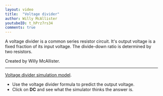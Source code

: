 ```yaml
---
layout: video
title:  "Voltage divider"
author: Willy McAllister
youtubeID: t_hPrz7rs34
comments: true
--- 
```


A voltage divider is a common series resistor circuit. It's output voltage is a fixed fraction of its input voltage. The divide-down ratio is determined by two resistors. 

Created by Willy McAllister.

----

[Voltage divider simulation model](https://spinningnumbers.org/circuit-sandbox/index.html?value=%5B%5B%22w%22%2C%5B312%2C72%2C328%2C72%5D%5D%2C%5B%22a%22%2C%5B296%2C72%2C0%5D%2C%7B%22color%22%3A%22magenta%22%2C%22offset%22%3A%220%22%2C%22_json_%22%3A1%7D%2C%5B%224%22%2C%225%22%5D%5D%2C%5B%22w%22%2C%5B160%2C160%2C208%2C160%5D%5D%2C%5B%22w%22%2C%5B256%2C160%2C208%2C160%5D%5D%2C%5B%22g%22%2C%5B208%2C160%2C0%5D%2C%7B%22_json_%22%3A4%7D%2C%5B%220%22%5D%5D%2C%5B%22w%22%2C%5B160%2C48%2C160%2C-16%5D%5D%2C%5B%22w%22%2C%5B160%2C160%2C160%2C96%5D%5D%2C%5B%22r%22%2C%5B256%2C96%2C0%5D%2C%7B%22name%22%3A%22R2%22%2C%22r%22%3A%226k%22%2C%22_json_%22%3A7%7D%2C%5B%224%22%2C%223%22%5D%5D%2C%5B%22v%22%2C%5B160%2C48%2C0%5D%2C%7B%22name%22%3A%22%22%2C%22value%22%3A%22dc(6)%22%2C%22_json_%22%3A8%7D%2C%5B%222%22%2C%220%22%5D%5D%2C%5B%22r%22%2C%5B256%2C0%2C0%5D%2C%7B%22name%22%3A%22R1%22%2C%22r%22%3A%222k%22%2C%22_json_%22%3A9%7D%2C%5B%221%22%2C%224%22%5D%5D%2C%5B%22w%22%2C%5B256%2C72%2C296%2C72%5D%5D%2C%5B%22a%22%2C%5B256%2C144%2C1%5D%2C%7B%22color%22%3A%22magenta%22%2C%22offset%22%3A%220%22%2C%22_json_%22%3A11%7D%2C%5B%223%22%2C%220%22%5D%5D%2C%5B%22a%22%2C%5B256%2C-16%2C1%5D%2C%7B%22color%22%3A%22magenta%22%2C%22offset%22%3A%220%22%2C%22_json_%22%3A12%7D%2C%5B%222%22%2C%221%22%5D%5D%2C%5B%22w%22%2C%5B160%2C-16%2C256%2C-16%5D%5D%2C%5B%22w%22%2C%5B256%2C48%2C256%2C72%5D%5D%2C%5B%22w%22%2C%5B256%2C96%2C256%2C72%5D%5D%2C%5B%22view%22%2C22.19999999999999%2C-39.760000000000005%2C1.953125%2C%2250%22%2C%2210%22%2C%221G%22%2Cnull%2C%22100%22%2C%220.01%22%2C%221000%22%5D%5D). 

* Use the voltage divider formula to predict the output voltage. 
* Click on **DC** and see what the simulator thinks the answer is.